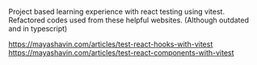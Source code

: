 Project based learning experience with react testing using vitest.
Refactored codes used from these helpful websites. (Although outdated and in typescript)

https://mayashavin.com/articles/test-react-hooks-with-vitest  
https://mayashavin.com/articles/test-react-components-with-vitest 

